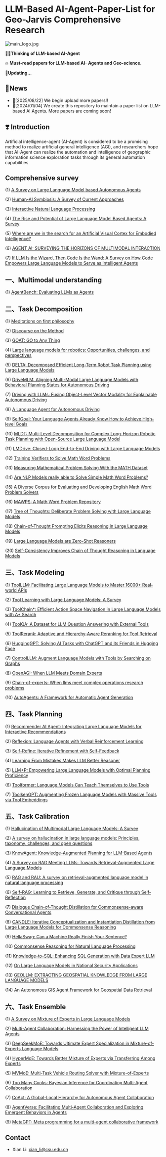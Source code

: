 # LLM-Based AI-Agent-Paper-List for Geo-Jarvis Comprehensive Research
![main_logo.jpg](asset_image/main_logo.jpg)

🍄‍🟫**Thinking of LLM-based AI-Agent**

🔥 **Must-read papers for LLM-based AI- Agents and Geo-science.**

🥟**Updating...**

## 🚗**News**


- 🚀[2025/08/22] We begin upload more papers!!
- 🚀[2024/01/04] We create this repository to maintain a paper list on LLM-based AI Agents. More papers are coming soon!



## ❣️ Introduction

Artificial intelligence-agent (AI-Agent) is considered to be a promising method to realize artificial general intelligence (AGI), and researchers hope that AI-Agent can realize the automation and intelligence of geographic information science exploration tasks through its general automation capabilities.



## Comprehensive survey

(1) [A Survey on Large Language Model based Autonomous Agents](https://arxiv.org/abs/2308.11432)

(2) [Human-AI Symbiosis: A Survey of Current Approaches](https://arxiv.org/abs/2103.09990)

(3) [Interactive Natural Language Processing](https://arxiv.org/abs/2305.13246)

(4) [The Rise and Potential of Large Language Model Based Agents: A Survey](https://arxiv.org/abs/2309.07864)

(5) [Where are we in the search for an Artificial Visual Cortex for Embodied Intelligence?](https://arxiv.org/abs/2303.18240)

(6) [AGENT AI: SURVEYING THE HORIZONS OF MULTIMODAL INTERACTION](https://arxiv.org/abs/2401.03568)

(7) [If LLM Is the Wizard, Then Code Is the Wand: A Survey on How Code Empowers Large Language Models to Serve as Intelligent Agents](http://arxiv.org/abs/2401.00812)

  

## 一、Multimodal understanding

(1) [AgentBench: Evaluating LLMs as Agents](https://arxiv.org/abs/2308.03688)

## 二、Task Decomposition

(1) [Meditations on first philosophy](https://www.taylorfrancis.com/chapters/edit/10.4324/9781315508818-3/meditations-first-philosophy-ren%C3%A9-descartes)

(2) [Discourse on the Method](https://upload.wikimedia.org/wikipedia/commons/0/0b/Descartes%27_Discourse.pdf)

(3) [GOAT: GO to Any Thing](https://arxiv.org/abs/2311.06430)

(4) [Large language models for robotics: Opportunities, challenges, and perspectives](https://www.sciencedirect.com/science/article/pii/S2949855424000613)

(5) [DELTA: Decomposed Efficient Long-Term Robot Task Planning using Large Language Models](https://arxiv.org/abs/2404.03275)

(6) [DriveMLM: Aligning Multi-Modal Large Language Models with Behavioral Planning States for Autonomous Driving](https://arxiv.org/abs/2312.09245)

(7) [Driving with LLMs: Fusing Object-Level Vector Modality for Explainable Autonomous Driving](https://arxiv.org/abs/2310.01957)

(8) [A Language Agent for Autonomous Driving](https://arxiv.org/abs/2311.10813)

(9) [SelfGoal: Your Language Agents Already Know How to Achieve High-level Goals](https://arxiv.org/abs/2406.04784)

(10) [MLDT: Multi-Level Decomposition for Complex Long-Horizon Robotic Task Planning with Open-Source Large Language Model](https://arxiv.org/abs/2403.18760)

(11) [LMDrive: Closed-Loop End-to-End Driving with Large Language Models](https://arxiv.org/abs/2312.07488)

(12) [Training Verifiers to Solve Math Word Problems](https://arxiv.org/abs/2110.14168)

(13) [Measuring Mathematical Problem Solving With the MATH Dataset](https://arxiv.org/abs/2103.03874)

(14) [Are NLP Models really able to Solve Simple Math Word Problems?](https://arxiv.org/abs/2103.07191)

(15) [A Diverse Corpus for Evaluating and Developing English Math Word Problem Solvers](https://arxiv.org/abs/2106.15772)

(16) [MAWPS: A Math Word Problem Repository](https://aclanthology.org/N16-1136/)

(17) [Tree of Thoughts: Deliberate Problem Solving with Large Language Models](https://arxiv.org/abs/2305.10601)

(18) [Chain-of-Thought Prompting Elicits Reasoning in Large Language Models](https://arxiv.org/abs/2201.11903)

(19) [Large Language Models are Zero-Shot Reasoners](https://arxiv.org/abs/2205.11916)

(20) [Self-Consistency Improves Chain of Thought Reasoning in Language Models](https://arxiv.org/abs/2203.11171)

## 三、Task Modeling

(1) [ToolLLM: Facilitating Large Language Models to Master 16000+ Real-world APIs](https://arxiv.org/abs/2307.16789)

(2) [Tool Learning with Large Language Models: A Survey](https://arxiv.org/abs/2405.17935)

(3) [ToolChain*: Efficient Action Space Navigation in Large Language Models with A* Search](https://arxiv.org/abs/2310.13227)

(4) [ToolQA: A Dataset for LLM Question Answering with External Tools](https://arxiv.org/pdf/2306.13304)

(5) [ToolRerank: Adaptive and Hierarchy-Aware Reranking for Tool Retrieval](https://arxiv.org/abs/2403.06551)

(6) [HuggingGPT: Solving AI Tasks with ChatGPT and its Friends in Hugging Face](https://proceedings.neurips.cc/paper_files/paper/2023/hash/77c33e6a367922d003ff102ffb92b658-Abstract-Conference.html)

(7) [ControlLLM: Augment Language Models with Tools by Searching on Graphs](https://arxiv.org/pdf/2310.17796)

(8) [OpenAGI: When LLM Meets Domain Experts](https://proceedings.neurips.cc/paper_files/paper/2023/file/1190733f217404edc8a7f4e15a57f301-Paper-Datasets_and_Benchmarks.pdf)

(9) [Chain-of-experts: When llms meet complex operations research problems](https://chat.deepseek.com/)

(10) [AutoAgents: A Framework for Automatic Agent Generation](https://arxiv.org/abs/2309.17288)


## 四、Task Planning

(1) [Recommender AI Agent: Integrating Large Language Models for Interactive Recommendations](https://arxiv.org/pdf/2308.16505)

(2) [Reflexion: Language Agents with Verbal Reinforcement Learning](https://proceedings.neurips.cc/paper_files/paper/2023/file/1b44b878bb782e6954cd888628510e90-Paper-Conference.pdf)

(3) [Self-Refine: Iterative Refinement with Self-Feedback](https://proceedings.neurips.cc/paper_files/paper/2023/file/91edff07232fb1b55a505a9e9f6c0ff3-Paper-Conference.pdf)

(4) [Learning From Mistakes Makes LLM Better Reasoner](https://arxiv.org/pdf/2310.20689)

(5) [LLM+P: Empowering Large Language Models with Optimal Planning Proficiency](https://arxiv.org/pdf/2304.11477)

(6) [Toolformer: Language Models Can Teach Themselves to Use Tools](https://proceedings.neurips.cc/paper_files/paper/2023/file/d842425e4bf79ba039352da0f658a906-Paper-Conference.pdf)

(7) [ToolkenGPT: Augmenting Frozen Language Models with Massive Tools via Tool Embeddings](https://proceedings.neurips.cc/paper_files/paper/2023/file/8fd1a81c882cd45f64958da6284f4a3f-Paper-Conference.pdf)


## 五、Task Calibration

(1) [Hallucination of Multimodal Large Language Models: A Survey](https://arxiv.org/pdf/2404.18930?)

(2) [A survey on hallucination in large language models: Principles, taxonomy, challenges, and open questions](https://arxiv.org/pdf/2311.05232)

(3) [KnowAgent: Knowledge-Augmented Planning for LLM-Based Agents](https://arxiv.org/pdf/2403.03101)

(4) [A Survey on RAG Meeting LLMs: Towards Retrieval-Augmented Large Language Models](https://dl.acm.org/doi/pdf/10.1145/3637528.3671470)

(5) [RAG and RAU: A survey on retrieval-augmented language model in natural language processing](https://arxiv.org/pdf/2404.19543?)

(6) [Self-RAG: Learning to Retrieve, Generate, and Critique through Self-Reflection](https://par.nsf.gov/servlets/purl/10539591)

(7) [Dialogue Chain-of-Thought Distillation for Commonsense-aware Conversational Agents](https://arxiv.org/pdf/2310.09343)

(8) [CANDLE: Iterative Conceptualization and Instantiation Distillation from Large Language Models for Commonsense Reasoning](https://arxiv.org/pdf/2401.07286)

(9) [HellaSwag: Can a Machine Really Finish Your Sentence?](https://arxiv.org/pdf/1905.07830)

(10) [Commonsense Reasoning for Natural Language Processing](https://aclanthology.org/2020.acl-tutorials.7/)

(11) [Knowledge-to-SQL: Enhancing SQL Generation with Data Expert LLM](https://arxiv.org/abs/2402.11517)

(12) [On Large Language Models in National Security Applications](https://onlinelibrary.wiley.com/doi/am-pdf/10.1002/sta4.70057)

(13) [GEOLLM: EXTRACTING GEOSPATIAL KNOWLEDGE FROM LARGE LANGUAGE MODELS](https://arxiv.org/pdf/2310.06213)

(14) [An Autonomous GIS Agent Framework for Geospatial Data Retrieval](https://www.tandfonline.com/doi/full/10.1080/17538947.2025.2458688)


## 六、Task Ensemble

(1) [A Survey on Mixture of Experts in Large Language Models](https://arxiv.org/abs/2407.06204)

(2) [Multi-Agent Collaboration: Harnessing the Power of Intelligent LLM Agents](https://arxiv.org/pdf/2306.03314)

(3) [DeepSeekMoE: Towards Ultimate Expert Specialization in Mixture-of-Experts Language Models](https://arxiv.org/abs/2401.06066)

(4) [HyperMoE: Towards Better Mixture of Experts via Transferring Among Experts](https://arxiv.org/abs/2402.12656)

(5) [MVMoE: Multi-Task Vehicle Routing Solver with Mixture-of-Experts](https://arxiv.org/abs/2405.01029)

(6) [Too Many Cooks: Bayesian Inference for Coordinating Multi-Agent Collaboration](https://onlinelibrary.wiley.com/doi/full/10.1111/tops.12525)

(7) [CoAct: A Global-Local Hierarchy for Autonomous Agent Collaboration](https://arxiv.org/abs/2406.13381)

(8) [AgentVerse: Facilitating Multi-Agent Collaboration and Exploring Emergent Behaviors in Agents](https://cz5waila03cyo0tux1owpyofgoryroob.itic-sci.com/9C/54/B4/9C54B47616795A320E36FCB1EA595C91.pdf)

(9) [MetaGPT: Meta programming for a multi-agent collaborative framework](https://repository.kaust.edu.sa/items/84128c48-cfbc-4e41-96b0-5e7df879c1ab)


## Contact
- Xian Li: xian_li@csu.edu.cn
